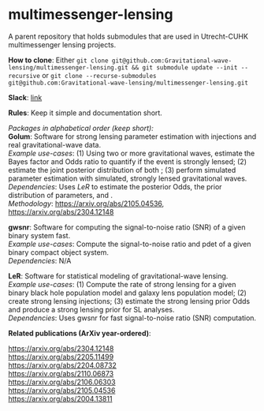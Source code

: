 # multimessenger-lensing
A parent repository that holds submodules that are used in Utrecht-CUHK multimessenger lensing projects. 

**How to clone**: Either `git clone git@github.com:Gravitational-wave-lensing/multimessenger-lensing.git && git submodule update --init --recursive` or `git clone --recurse-submodules git@github.com:Gravitational-wave-lensing/multimessenger-lensing.git`

**Slack**: [link](https://join.slack.com/t/multimessengerlensing/shared_invite/zt-1w4bh5s42-V7O0WpTt3mFa1Lk2aEr2Dg) 

**Rules**: Keep it simple and documentation short. 

*Packages in alphabetical order (keep short):*\
**Golum**: Software for strong lensing parameter estimation with injections and real gravitational-wave data.\
*Example use-cases*: (1) Using two or more gravitational waves, estimate the Bayes factor and Odds ratio to quantify if the event is strongly lensed; (2) estimate the joint posterior distribution of both ; (3) perform simulated parameter estimation with simulated, strongly lensed gravitational waves. \
*Dependencies*: Uses *LeR* to estimate the posterior Odds, the prior distribution of parameters, and . \
*Methodology*: https://arxiv.org/abs/2105.04536, https://arxiv.org/abs/2304.12148

**gwsnr**: Software for computing the signal-to-noise ratio (SNR) of a given binary system fast.\
*Example use-cases*: Compute the signal-to-noise ratio and pdet of a given binary compact object system.\
*Dependencies*: N/A

**LeR**: Software for statistical modeling of gravitational-wave lensing. \
*Example use-cases*: (1) Compute the rate of strong lensing for a given binary black hole population model and galaxy lens population model; (2) create strong lensing injections; (3) estimate the strong lensing prior Odds and produce a strong lensing prior for SL analyses.\
*Dependencies*: Uses gwsnr for fast signal-to-noise ratio (SNR) computation.


**Related publications (ArXiv year-ordered)**:

https://arxiv.org/abs/2304.12148 \
https://arxiv.org/abs/2205.11499 \
https://arxiv.org/abs/2204.08732 \
https://arxiv.org/abs/2110.06873 \
https://arxiv.org/abs/2106.06303 \
https://arxiv.org/abs/2105.04536 \
https://arxiv.org/abs/2004.13811
